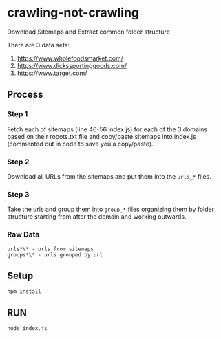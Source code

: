 # crawling-not-crawling

Download Sitemaps and Extract common folder structure

There are 3 data sets:

1. https://www.wholefoodsmarket.com/
2. https://www.dickssportinggoods.com/
3. https://www.target.com/

## Process

### Step 1

Fetch each of sitemaps (line 46-56 index.js) for each of the 3 domains based on their robots.txt file and copy/paste sitemaps into index.js (commented out in code to save you a copy/paste).

### Step 2

Download all URLs from the sitemaps and put them into the `urls_*` files.

### Step 3

Take the urls and group them into `group_*` files organizing them by folder structure starting from after the domain and working outwards.

### Raw Data

```
urls*\* - urls from sitemaps
groups*\* - urls grouped by url
```

## Setup

```
npm install
```

## RUN

```
node index.js
```
